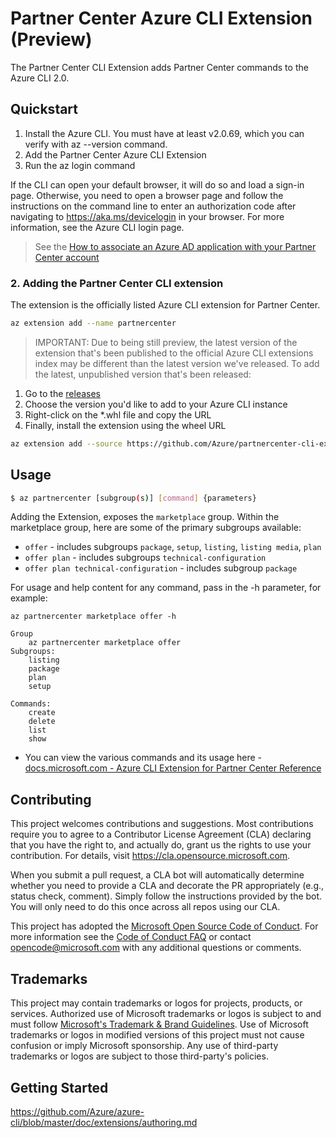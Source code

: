 # Partner Center Azure CLI Extension (Preview)

The Partner Center CLI Extension adds Partner Center commands to the Azure CLI 2.0.

## Quickstart

1. Install the Azure CLI. You must have at least v2.0.69, which you can verify with az --version command.
2. Add the Partner Center Azure CLI Extension
3. Run the az login command

If the CLI can open your default browser, it will do so and load a sign-in page. Otherwise, you need to open a browser page and follow the instructions on the command line to enter an authorization code after navigating to https://aka.ms/devicelogin in your browser. For more information, see the Azure CLI login page.

> See the [How to associate an Azure AD application with your Partner Center account](https://learn.microsoft.com/en-us/azure/marketplace/azure-app-apis#how-to-associate-an-azure-ad-application-with-your-partner-center-account)

### 2. Adding the Partner Center CLI extension

The extension is the officially listed Azure CLI extension for Partner Center.

```bash
az extension add --name partnercenter
```

> IMPORTANT: Due to being still preview, the latest version of the extension that's been published to the official Azure CLI extensions index may be different than
the latest version we've released. To add the latest, unpublished version that's been released:

1. Go to the [releases](https://github.com/Azure/partnercenter-cli-extension/releases)
2. Choose the version you'd like to add to your Azure CLI instance
3. Right-click on the *.whl file and copy the URL
4. Finally, install the extension using the wheel URL

```bash
az extension add --source https://github.com/Azure/partnercenter-cli-extension/releases/download/v0.2.2-alpha/partnercenter-0.2.2-py3-none-any.whl
```

## Usage

```bash
$ az partnercenter [subgroup(s)] [command] {parameters}
```

Adding the Extension, exposes the `marketplace` group. Within the marketplace group, here are some of the primary subgroups available:

- `offer` - includes subgroups `package`, `setup`, `listing`, `listing media`, `plan`
- `offer plan` - includes subgroups `technical-configuration`
- `offer plan technical-configuration` - includes subgroup `package`

For usage and help content for any command, pass in the -h parameter, for example:

```
az partnercenter marketplace offer -h

Group
    az partnercenter marketplace offer
Subgroups:
    listing
    package
    plan
    setup

Commands:
    create
    delete
    list
    show
```

- You can view the various commands and its usage here - [docs.microsoft.com - Azure CLI Extension for Partner Center Reference](https://learn.microsoft.com/en-us/cli/azure/service-page/partner%20center%20(azure%20marketplace)?view=azure-cli-latest)

## Contributing

This project welcomes contributions and suggestions.  Most contributions require you to agree to a
Contributor License Agreement (CLA) declaring that you have the right to, and actually do, grant us
the rights to use your contribution. For details, visit https://cla.opensource.microsoft.com.

When you submit a pull request, a CLA bot will automatically determine whether you need to provide
a CLA and decorate the PR appropriately (e.g., status check, comment). Simply follow the instructions
provided by the bot. You will only need to do this once across all repos using our CLA.

This project has adopted the [Microsoft Open Source Code of Conduct](https://opensource.microsoft.com/codeofconduct/).
For more information see the [Code of Conduct FAQ](https://opensource.microsoft.com/codeofconduct/faq/) or
contact [opencode@microsoft.com](mailto:opencode@microsoft.com) with any additional questions or comments.

## Trademarks

This project may contain trademarks or logos for projects, products, or services. Authorized use of Microsoft
trademarks or logos is subject to and must follow
[Microsoft's Trademark & Brand Guidelines](https://www.microsoft.com/en-us/legal/intellectualproperty/trademarks/usage/general).
Use of Microsoft trademarks or logos in modified versions of this project must not cause confusion or imply Microsoft sponsorship.
Any use of third-party trademarks or logos are subject to those third-party's policies.


## Getting Started

https://github.com/Azure/azure-cli/blob/master/doc/extensions/authoring.md
